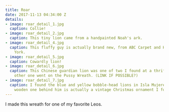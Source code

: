 ```yaml
---
title: Roar
date: 2017-11-13 04:34:00 Z
details:
- image: roar_detail_1.jpg
  caption: Collie!
- image: roar_detail_2.jpg
  caption: This tiny lion came from a handpainted Noah's ark.
- image: roar_detail_4.jpg
  caption: This fluffy guy is actually brand new, from ABC Carpet and Home in New
    York.
- image: roar_detail_5.jpg
  caption: Cowardly lion!
- image: roar_detail_6.jpg
  caption: This Chinese guardian lion was one of two I found at a thrift store. The
    other one went on the Pussy Wreath. (LINK IF POSSIBLE?)
- image: roar_detail_7.jpg
  caption: I found the blue and yellow bobble-head lions in Isla Mujeres. The painted
    wooden one behind him is actually a vintage Christmas ornament I found in Warrenton.
---
```


I made this wreath for one of my favorite Leos.
